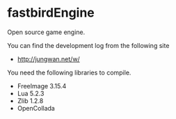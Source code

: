 fastbirdEngine
==============

Open source game engine.

You can find the development log from the following site
* http://jungwan.net/w/

You need the following libraries to compile.
 * FreeImage 3.15.4
 * Lua 5.2.3
 * Zlib 1.2.8
 * OpenCollada
